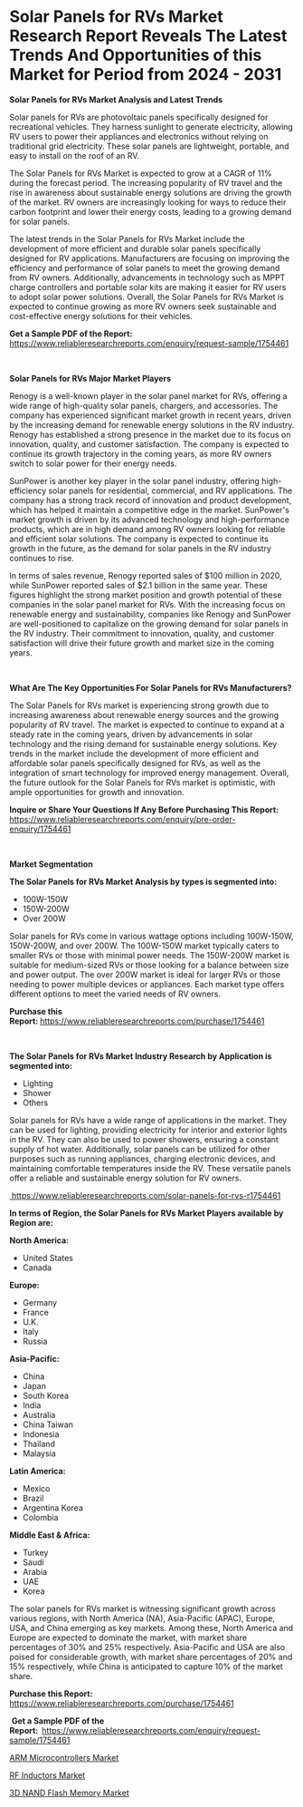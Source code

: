 <p><h1>Solar Panels for RVs Market Research Report Reveals The Latest Trends And Opportunities of this Market for Period from 2024 - 2031</h1></p><p><strong>Solar Panels for RVs Market Analysis and Latest Trends</strong></p>
<p><p>Solar panels for RVs are photovoltaic panels specifically designed for recreational vehicles. They harness sunlight to generate electricity, allowing RV users to power their appliances and electronics without relying on traditional grid electricity. These solar panels are lightweight, portable, and easy to install on the roof of an RV.</p><p>The Solar Panels for RVs Market is expected to grow at a CAGR of 11% during the forecast period. The increasing popularity of RV travel and the rise in awareness about sustainable energy solutions are driving the growth of the market. RV owners are increasingly looking for ways to reduce their carbon footprint and lower their energy costs, leading to a growing demand for solar panels.</p><p>The latest trends in the Solar Panels for RVs Market include the development of more efficient and durable solar panels specifically designed for RV applications. Manufacturers are focusing on improving the efficiency and performance of solar panels to meet the growing demand from RV owners. Additionally, advancements in technology such as MPPT charge controllers and portable solar kits are making it easier for RV users to adopt solar power solutions. Overall, the Solar Panels for RVs Market is expected to continue growing as more RV owners seek sustainable and cost-effective energy solutions for their vehicles.</p></p>
<p><strong>Get a Sample PDF of the Report:&nbsp;</strong> <a href="https://www.reliableresearchreports.com/enquiry/request-sample/1754461">https://www.reliableresearchreports.com/enquiry/request-sample/1754461</a></p>
<p>&nbsp;</p>
<p><strong>Solar Panels for RVs Major Market Players</strong></p>
<p><p>Renogy is a well-known player in the solar panel market for RVs, offering a wide range of high-quality solar panels, chargers, and accessories. The company has experienced significant market growth in recent years, driven by the increasing demand for renewable energy solutions in the RV industry. Renogy has established a strong presence in the market due to its focus on innovation, quality, and customer satisfaction. The company is expected to continue its growth trajectory in the coming years, as more RV owners switch to solar power for their energy needs.</p><p>SunPower is another key player in the solar panel industry, offering high-efficiency solar panels for residential, commercial, and RV applications. The company has a strong track record of innovation and product development, which has helped it maintain a competitive edge in the market. SunPower's market growth is driven by its advanced technology and high-performance products, which are in high demand among RV owners looking for reliable and efficient solar solutions. The company is expected to continue its growth in the future, as the demand for solar panels in the RV industry continues to rise.</p><p>In terms of sales revenue, Renogy reported sales of $100 million in 2020, while SunPower reported sales of $2.1 billion in the same year. These figures highlight the strong market position and growth potential of these companies in the solar panel market for RVs. With the increasing focus on renewable energy and sustainability, companies like Renogy and SunPower are well-positioned to capitalize on the growing demand for solar panels in the RV industry. Their commitment to innovation, quality, and customer satisfaction will drive their future growth and market size in the coming years.</p></p>
<p>&nbsp;</p>
<p><strong>What Are The Key Opportunities For Solar Panels for RVs Manufacturers?</strong></p>
<p><p>The Solar Panels for RVs market is experiencing strong growth due to increasing awareness about renewable energy sources and the growing popularity of RV travel. The market is expected to continue to expand at a steady rate in the coming years, driven by advancements in solar technology and the rising demand for sustainable energy solutions. Key trends in the market include the development of more efficient and affordable solar panels specifically designed for RVs, as well as the integration of smart technology for improved energy management. Overall, the future outlook for the Solar Panels for RVs market is optimistic, with ample opportunities for growth and innovation.</p></p>
<p><strong>Inquire or Share Your Questions If Any Before Purchasing This Report:</strong> <a href="https://www.reliableresearchreports.com/enquiry/pre-order-enquiry/1754461">https://www.reliableresearchreports.com/enquiry/pre-order-enquiry/1754461</a></p>
<p>&nbsp;</p>
<p><strong>Market Segmentation</strong></p>
<p><strong>The Solar Panels for RVs Market Analysis by types is segmented into:</strong></p>
<p><ul><li>100W-150W</li><li>150W-200W</li><li>Over 200W</li></ul></p>
<p><p>Solar panels for RVs come in various wattage options including 100W-150W, 150W-200W, and over 200W. The 100W-150W market typically caters to smaller RVs or those with minimal power needs. The 150W-200W market is suitable for medium-sized RVs or those looking for a balance between size and power output. The over 200W market is ideal for larger RVs or those needing to power multiple devices or appliances. Each market type offers different options to meet the varied needs of RV owners.</p></p>
<p><strong>Purchase this Report:&nbsp;</strong><a href="https://www.reliableresearchreports.com/purchase/1754461">https://www.reliableresearchreports.com/purchase/1754461</a></p>
<p>&nbsp;</p>
<p><strong>The Solar Panels for RVs Market Industry Research by Application is segmented into:</strong></p>
<p><ul><li>Lighting</li><li>Shower</li><li>Others</li></ul></p>
<p><p>Solar panels for RVs have a wide range of applications in the market. They can be used for lighting, providing electricity for interior and exterior lights in the RV. They can also be used to power showers, ensuring a constant supply of hot water. Additionally, solar panels can be utilized for other purposes such as running appliances, charging electronic devices, and maintaining comfortable temperatures inside the RV. These versatile panels offer a reliable and sustainable energy solution for RV owners.</p></p>
<p><a href="https://www.reliableresearchreports.com/solar-panels-for-rvs-r1754461">&nbsp;https://www.reliableresearchreports.com/solar-panels-for-rvs-r1754461</a></p>
<p><strong>In terms of Region, the Solar Panels for RVs Market Players available by Region are:</strong></p>
<p>
    <p> <strong> North America: </strong>
        <ul>
            <li>United States</li>
            <li>Canada</li>
        </ul>
        </p> 
    <p> <strong> Europe: </strong>
        <ul>
            <li>Germany</li>
            <li>France</li>
            <li>U.K.</li>
            <li>Italy</li>
            <li>Russia</li>
        </ul>
        </p> 
    <p> <strong> Asia-Pacific: </strong>
        <ul>
            <li>China</li>
            <li>Japan</li>
            <li>South Korea</li>
            <li>India</li>
            <li>Australia</li>
            <li>China Taiwan</li>
            <li>Indonesia</li>
            <li>Thailand</li>
            <li>Malaysia</li>
        </ul>
        </p> 
    <p> <strong> Latin America: </strong>
        <ul>
            <li>Mexico</li>
            <li>Brazil</li>
            <li>Argentina Korea</li>
            <li>Colombia</li>
        </ul>
        </p> 
    <p> <strong> Middle East & Africa: </strong>
        <ul>
            <li>Turkey</li>
            <li>Saudi</li>
            <li>Arabia</li>
            <li>UAE</li>
            <li>Korea</li>
        </ul>
    </p>
    </p>
<p><p>The solar panels for RVs market is witnessing significant growth across various regions, with North America (NA), Asia-Pacific (APAC), Europe, USA, and China emerging as key markets. Among these, North America and Europe are expected to dominate the market, with market share percentages of 30% and 25% respectively. Asia-Pacific and USA are also poised for considerable growth, with market share percentages of 20% and 15% respectively, while China is anticipated to capture 10% of the market share.</p></p>
<p><strong>Purchase this Report: </strong><a href="https://www.reliableresearchreports.com/purchase/1754461">https://www.reliableresearchreports.com/purchase/1754461</a></p>
<p>&nbsp;<strong>Get a Sample PDF of the Report:&nbsp;&nbsp;</strong><a href="https://www.reliableresearchreports.com/enquiry/request-sample/1754461">https://www.reliableresearchreports.com/enquiry/request-sample/1754461</a></p>
<p><strong></strong></p>
<p><p><a href="https://github.com/abdelrhmankishk22/Market-Research-Report-List-5/blob/main/arm-microcontrollers-market.md">ARM Microcontrollers Market</a></p><p><a href="https://github.com/ChiragRp1/Market-Research-Report-List-5/blob/main/rf-inductors-market.md">RF Inductors Market</a></p><p><a href="https://github.com/joannagoyvaerts/Market-Research-Report-List-3/blob/main/3d-nand-flash-memory-market.md">3D NAND Flash Memory Market</a></p></p>